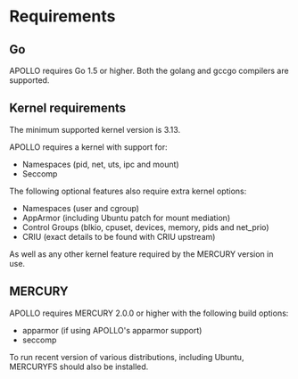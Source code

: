 # Requirements
## Go

APOLLO requires Go 1.5 or higher.
Both the golang and gccgo compilers are supported.

## Kernel requirements
The minimum supported kernel version is 3.13.

APOLLO requires a kernel with support for:
 * Namespaces (pid, net, uts, ipc and mount)
 * Seccomp

The following optional features also require extra kernel options:
 * Namespaces (user and cgroup)
 * AppArmor (including Ubuntu patch for mount mediation)
 * Control Groups (blkio, cpuset, devices, memory, pids and net\_prio)
 * CRIU (exact details to be found with CRIU upstream)

As well as any other kernel feature required by the MERCURY version in use.

## MERCURY
APOLLO requires MERCURY 2.0.0 or higher with the following build options:
 * apparmor (if using APOLLO's apparmor support)
 * seccomp

To run recent version of various distributions, including Ubuntu, MERCURYFS
should also be installed.

